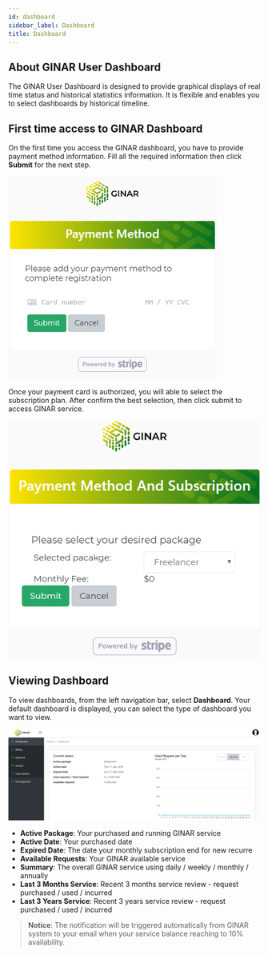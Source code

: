 ```yaml
---
id: dashboard
sidebar_label: Dashboard
title: Dashboard
---
```


## About GINAR User Dashboard

The GINAR User Dashboard is designed to provide graphical displays of real time status and historical statistics information. It is flexible and enables you to select dashboards by historical timeline.


## First time access to GINAR Dashboard

On the first time you access the GINAR dashboard, you have to provide payment method information. Fill all the required information then click **Submit** for the next step.

![Add Payment info](https://github.com/ginarteam/docs/blob/master/docs/API-User-Dashboard/6.%20Payment%20at%201st%20Login.png?raw=true)

Once your payment card is authorized, you will able to select the subscription plan. After confirm the best selection, then click submit to access GINAR service.

![Select Subscription Plan](https://github.com/GINARTeam/docs/blob/master/docs/API-User-Dashboard/Select%20Subscription%20plan.png?raw=true)

## Viewing Dashboard

To view dashboards, from the left navigation bar, select **Dashboard**. Your default dashboard is displayed, you can select the type of dashboard you want to view.

![Dashboard](https://github.com/GINARTeam/docs/blob/master/docs/API-User-Dashboard/7.Dashboard.png?raw=true)

-	**Active Package**: Your purchased and running GINAR service
- **Active Date**: Your purchased date
- **Expired Date**: The date your monthly subscription end for new recurre
-	**Available Requests**: Your GINAR available service
-	**Summary**: The overall GINAR service using daily / weekly / monthly / annually
-	**Last 3 Months Service**: Recent 3 months service review - request purchased / used / incurred
-	**Last 3 Years Service**: Recent 3 years service review - request purchased / used / incurred

> **Notice**: The notification will be triggered automatically from GINAR system to your email when your service balance reaching to 10% availability.

